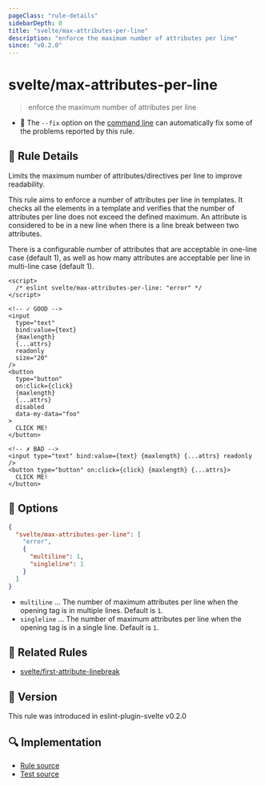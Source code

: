 ```yaml
---
pageClass: "rule-details"
sidebarDepth: 0
title: "svelte/max-attributes-per-line"
description: "enforce the maximum number of attributes per line"
since: "v0.2.0"
---
```


# svelte/max-attributes-per-line

> enforce the maximum number of attributes per line

- :wrench: The `--fix` option on the [command line](https://eslint.org/docs/user-guide/command-line-interface#fixing-problems) can automatically fix some of the problems reported by this rule.

## :book: Rule Details

Limits the maximum number of attributes/directives per line to improve readability.

This rule aims to enforce a number of attributes per line in templates.
It checks all the elements in a template and verifies that the number of attributes per line does not exceed the defined maximum.
An attribute is considered to be in a new line when there is a line break between two attributes.

There is a configurable number of attributes that are acceptable in one-line case (default 1), as well as how many attributes are acceptable per line in multi-line case (default 1).

<ESLintCodeBlock fix>

<!--eslint-skip-->

```svelte
<script>
  /* eslint svelte/max-attributes-per-line: "error" */
</script>

<!-- ✓ GOOD -->
<input
  type="text"
  bind:value={text}
  {maxlength}
  {...attrs}
  readonly
  size="20"
/>
<button
  type="button"
  on:click={click}
  {maxlength}
  {...attrs}
  disabled
  data-my-data="foo"
>
  CLICK ME!
</button>

<!-- ✗ BAD -->
<input type="text" bind:value={text} {maxlength} {...attrs} readonly />
<button type="button" on:click={click} {maxlength} {...attrs}>
  CLICK ME!
</button>
```

</ESLintCodeBlock>

## :wrench: Options

```json
{
  "svelte/max-attributes-per-line": [
    "error",
    {
      "multiline": 1,
      "singleline": 1
    }
  ]
}
```

- `multiline` ... The number of maximum attributes per line when the opening tag is in multiple lines. Default is `1`.
- `singleline` ... The number of maximum attributes per line when the opening tag is in a single line. Default is `1`.

## :couple: Related Rules

- [svelte/first-attribute-linebreak]

[svelte/first-attribute-linebreak]: ./first-attribute-linebreak.md

## :rocket: Version

This rule was introduced in eslint-plugin-svelte v0.2.0

## :mag: Implementation

- [Rule source](https://github.com/sveltejs/eslint-plugin-svelte/blob/main/src/rules/max-attributes-per-line.ts)
- [Test source](https://github.com/sveltejs/eslint-plugin-svelte/blob/main/tests/src/rules/max-attributes-per-line.ts)
